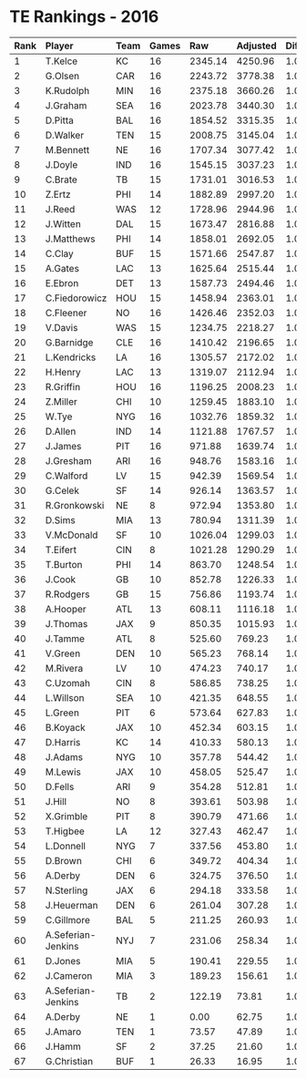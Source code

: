 # TE Rankings - 2016

| Rank | Player             | Team | Games | Raw     | Adjusted | Difficulty | Avg/Game | Typical | Consistency | Trend    |
| :----| :------------------| :----| :-----| :-------| :--------| :----------| :--------| :-------| :-----------| :--------|
| 1    | T.Kelce            | KC   | 16    | 2345.14 | 4250.96  | 1.000      | 265.69   | 256.16  | 9/0/7       | +216.0%  |
| 2    | G.Olsen            | CAR  | 16    | 2243.72 | 3778.38  | 1.000      | 236.15   | 238.08  | 9/1/6       | +139.1%  |
| 3    | K.Rudolph          | MIN  | 16    | 2375.18 | 3660.26  | 1.000      | 228.77   | 231.24  | 10/0/6      | +117.0%  |
| 4    | J.Graham           | SEA  | 16    | 2023.78 | 3440.30  | 1.000      | 215.02   | 219.51  | 7/2/7       | +123.2%  |
| 5    | D.Pitta            | BAL  | 16    | 1854.52 | 3315.35  | 1.000      | 207.21   | 219.37  | 9/1/6       | +167.4%  |
| 6    | D.Walker           | TEN  | 15    | 2008.75 | 3145.04  | 1.000      | 209.67   | 203.63  | 6/3/6       | +85.5%   |
| 7    | M.Bennett          | NE   | 16    | 1707.34 | 3077.42  | 1.000      | 192.34   | 216.75  | 9/2/5       | +204.1%  |
| 8    | J.Doyle            | IND  | 16    | 1545.15 | 3037.23  | 1.000      | 189.83   | 182.22  | 7/1/8       | +186.1%  |
| 9    | C.Brate            | TB   | 15    | 1731.01 | 3016.53  | 1.000      | 201.10   | 205.02  | 9/1/5       | +166.6%  |
| 10   | Z.Ertz             | PHI  | 14    | 1882.89 | 2997.20  | 1.000      | 214.09   | 186.85  | 6/2/6       | +226.3%  |
| 11   | J.Reed             | WAS  | 12    | 1728.96 | 2944.96  | 1.000      | 245.41   | 310.15  | 8/0/4       | +170.9%  |
| 12   | J.Witten           | DAL  | 15    | 1673.47 | 2816.88  | 1.000      | 187.79   | 181.71  | 7/2/6       | +123.6%  |
| 13   | J.Matthews         | PHI  | 14    | 1858.01 | 2692.05  | 1.000      | 192.29   | 182.68  | 7/1/6       | +125.8%  |
| 14   | C.Clay             | BUF  | 15    | 1571.66 | 2547.87  | 1.000      | 169.86   | 166.86  | 9/0/6       | +201.6%  |
| 15   | A.Gates            | LAC  | 13    | 1625.64 | 2515.44  | 1.000      | 193.50   | 204.31  | 8/0/5       | +159.0%  |
| 16   | E.Ebron            | DET  | 13    | 1587.73 | 2494.46  | 1.000      | 191.88   | 209.92  | 9/0/4       | +114.3%  |
| 17   | C.Fiedorowicz      | HOU  | 15    | 1458.94 | 2363.01  | 1.000      | 157.53   | 189.88  | 9/1/5       | +145.0%  |
| 18   | C.Fleener          | NO   | 16    | 1426.46 | 2352.03  | 1.000      | 147.00   | 138.39  | 9/0/7       | +166.7%  |
| 19   | V.Davis            | WAS  | 15    | 1234.75 | 2218.27  | 1.000      | 147.88   | 139.88  | 8/0/7       | +311.6%  |
| 20   | G.Barnidge         | CLE  | 16    | 1410.42 | 2196.65  | 1.000      | 137.29   | 141.70  | 7/0/9       | +130.7%  |
| 21   | L.Kendricks        | LA   | 16    | 1305.57 | 2172.02  | 1.000      | 135.75   | 147.01  | 9/0/7       | +309.5%  |
| 22   | H.Henry            | LAC  | 13    | 1319.07 | 2112.94  | 1.000      | 162.53   | 145.46  | 5/1/7       | +194.1%  |
| 23   | R.Griffin          | HOU  | 16    | 1196.25 | 2008.23  | 1.000      | 125.51   | 130.29  | 10/0/6      | +180.7%  |
| 24   | Z.Miller           | CHI  | 10    | 1259.45 | 1883.10  | 1.000      | 188.31   | 162.68  | 4/1/5       | INACTIVE |
| 25   | W.Tye              | NYG  | 16    | 1032.76 | 1859.32  | 1.000      | 116.21   | 119.92  | 8/2/6       | +114.0%  |
| 26   | D.Allen            | IND  | 14    | 1121.88 | 1767.57  | 1.000      | 126.25   | 108.05  | 7/1/6       | +314.6%  |
| 27   | J.James            | PIT  | 16    | 971.88  | 1639.74  | 1.000      | 102.48   | 121.74  | 10/1/5      | +262.3%  |
| 28   | J.Gresham          | ARI  | 16    | 948.76  | 1583.16  | 1.000      | 98.95    | 101.65  | 8/0/8       | +428.5%  |
| 29   | C.Walford          | LV   | 15    | 942.39  | 1569.54  | 1.000      | 104.64   | 94.48   | 9/0/6       | +123.4%  |
| 30   | G.Celek            | SF   | 14    | 926.14  | 1363.57  | 1.000      | 97.40    | 95.25   | 6/1/7       | +207.4%  |
| 31   | R.Gronkowski       | NE   | 8     | 972.94  | 1353.80  | 1.000      | 169.22   | 154.89  | 3/1/4       | INACTIVE |
| 32   | D.Sims             | MIA  | 13    | 780.94  | 1311.39  | 1.000      | 100.88   | 88.82   | 7/0/6       | +468.7%  |
| 33   | V.McDonald         | SF   | 10    | 1026.04 | 1299.03  | 1.000      | 129.90   | 115.74  | 4/0/6       | INACTIVE |
| 34   | T.Eifert           | CIN  | 8     | 1021.28 | 1290.29  | 1.000      | 161.29   | 184.53  | 5/0/3       | +261.8%  |
| 35   | T.Burton           | PHI  | 14    | 863.70  | 1248.54  | 1.000      | 89.18    | 81.51   | 9/0/5       | +447.1%  |
| 36   | J.Cook             | GB   | 10    | 852.78  | 1226.33  | 1.000      | 122.63   | 98.76   | 4/1/5       | +298.2%  |
| 37   | R.Rodgers          | GB   | 15    | 756.86  | 1193.74  | 1.000      | 79.58    | 77.85   | 7/1/7       | +218.3%  |
| 38   | A.Hooper           | ATL  | 13    | 608.11  | 1116.18  | 1.000      | 85.86    | 94.81   | 8/0/5       | +566.5%  |
| 39   | J.Thomas           | JAX  | 9     | 850.35  | 1015.93  | 1.000      | 112.88   | 96.17   | 4/1/4       | INACTIVE |
| 40   | J.Tamme            | ATL  | 8     | 525.60  | 769.23   | 1.000      | 96.15    | 101.68  | 4/2/2       | INACTIVE |
| 41   | V.Green            | DEN  | 10    | 565.23  | 768.14   | 1.000      | 76.81    | 73.52   | 4/2/4       | +227.0%  |
| 42   | M.Rivera           | LV   | 10    | 474.23  | 740.17   | 1.000      | 74.02    | 71.08   | 7/0/3       | +171.1%  |
| 43   | C.Uzomah           | CIN  | 8     | 586.85  | 738.25   | 1.000      | 92.28    | 103.99  | 4/1/3       | +76.6%   |
| 44   | L.Willson          | SEA  | 10    | 421.35  | 648.55   | 1.000      | 64.85    | 57.71   | 7/0/3       | +308.8%  |
| 45   | L.Green            | PIT  | 6     | 573.64  | 627.83   | 1.000      | 104.64   | 113.89  | 4/0/2       | +195.0%  |
| 46   | B.Koyack           | JAX  | 10    | 452.34  | 603.15   | 1.000      | 60.32    | 64.91   | 5/0/5       | +355.5%  |
| 47   | D.Harris           | KC   | 14    | 410.33  | 580.13   | 1.000      | 41.44    | 23.37   | 6/2/6       | +1011.2% |
| 48   | J.Adams            | NYG  | 10    | 357.78  | 544.42   | 1.000      | 54.44    | 54.47   | 6/0/4       | +348.0%  |
| 49   | M.Lewis            | JAX  | 10    | 458.05  | 525.47   | 1.000      | 52.55    | 48.83   | 3/2/5       | INACTIVE |
| 50   | D.Fells            | ARI  | 9     | 354.28  | 512.81   | 1.000      | 56.98    | 44.69   | 4/2/3       | +154.4%  |
| 51   | J.Hill             | NO   | 8     | 393.61  | 503.98   | 1.000      | 63.00    | 69.69   | 5/0/3       | INACTIVE |
| 52   | X.Grimble          | PIT  | 8     | 390.79  | 471.66   | 1.000      | 58.96    | 71.96   | 6/0/2       | +207.8%  |
| 53   | T.Higbee           | LA   | 12    | 327.43  | 462.47   | 1.000      | 38.54    | 30.30   | 5/1/6       | +508.0%  |
| 54   | L.Donnell          | NYG  | 7     | 337.56  | 453.80   | 1.000      | 64.83    | 68.42   | 4/0/3       | +744.5%  |
| 55   | D.Brown            | CHI  | 6     | 349.72  | 404.34   | 1.000      | 67.39    | 79.21   | 4/0/2       | +171.0%  |
| 56   | A.Derby            | DEN  | 6     | 324.75  | 376.50   | 1.000      | 62.75    | 59.11   | 3/1/3       | +1022.4% |
| 57   | N.Sterling         | JAX  | 6     | 294.18  | 333.58   | 1.000      | 55.60    | 56.02   | 4/0/2       | +384.1%  |
| 58   | J.Heuerman         | DEN  | 6     | 261.04  | 307.28   | 1.000      | 51.21    | 57.76   | 3/1/2       | +144.8%  |
| 59   | C.Gillmore         | BAL  | 5     | 211.25  | 260.93   | 1.000      | 52.19    | 28.60   | 2/0/3       | INACTIVE |
| 60   | A.Seferian-Jenkins | NYJ  | 7     | 231.06  | 258.34   | 1.000      | 36.91    | 34.83   | 5/1/3       | +187.4%  |
| 61   | D.Jones            | MIA  | 5     | 190.41  | 229.55   | 1.000      | 45.91    | 25.47   | 2/1/2       | INACTIVE |
| 62   | J.Cameron          | MIA  | 3     | 189.23  | 156.61   | 1.000      | 52.20    | 52.20   | 2/0/1       | INACTIVE |
| 63   | A.Seferian-Jenkins | TB   | 2     | 122.19  | 73.81    | 1.000      | 36.91    | 34.83   | 5/1/3       | +187.4%  |
| 64   | A.Derby            | NE   | 1     | 0.00    | 62.75    | 1.000      | 62.75    | 59.11   | 3/1/3       | +1022.4% |
| 65   | J.Amaro            | TEN  | 1     | 73.57   | 47.89    | 1.000      | 47.89    | 47.89   | 0/1/0       | INACTIVE |
| 66   | J.Hamm             | SF   | 2     | 37.25   | 21.60    | 1.000      | 10.80    | 10.80   | 1/0/1       | N/A      |
| 67   | G.Christian        | BUF  | 1     | 26.33   | 16.95    | 1.000      | 16.95    | 16.95   | 0/1/0       | INACTIVE |

